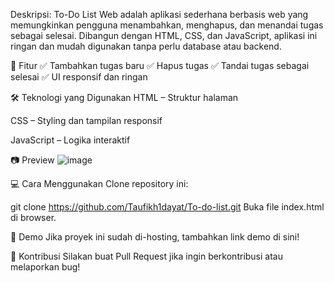 Deskripsi:
To-Do List Web adalah aplikasi sederhana berbasis web yang memungkinkan pengguna menambahkan, menghapus, dan menandai tugas sebagai selesai. Dibangun dengan HTML, CSS, dan JavaScript, aplikasi ini ringan dan mudah digunakan tanpa perlu database atau backend.

🚀 Fitur
✅ Tambahkan tugas baru
✅ Hapus tugas
✅ Tandai tugas sebagai selesai
✅ UI responsif dan ringan

🛠️ Teknologi yang Digunakan
HTML – Struktur halaman

CSS – Styling dan tampilan responsif

JavaScript – Logika interaktif

📷 Preview
![image](https://github.com/user-attachments/assets/58d4932d-4ce8-48a2-a59d-48b8f808bc8d)


💻 Cara Menggunakan
Clone repository ini:

git clone https://github.com/Taufikh1dayat/To-do-list.git
Buka file index.html di browser.

🔗 Demo
Jika proyek ini sudah di-hosting, tambahkan link demo di sini!

📌 Kontribusi
Silakan buat Pull Request jika ingin berkontribusi atau melaporkan bug!

